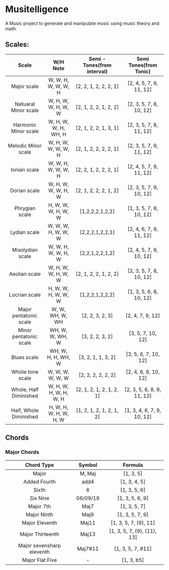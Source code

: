 # Musitelligence

A Music project to generate and manipulate music using music theory and math.

## Scales:

| Scale | W/H Note | Semi - Tones(from interval) | Semi Tones(from Tonic) |
| :-: | :---------------: | :---------------: | :---------------: |
| Major scale | W, W, H, W, W, W, H | [2, 2, 1, 2, 2, 2, 1] | [2, 4, 5, 7, 9, 11, 12] | [2, 4, 5, 7, 9, 11, 12] |
| Natuaral Minor scale | W, H, W, W, H, W, W | [2, 1, 2, 2, 1, 2, 2] | [2, 3, 5, 7, 8, 10, 12] | [2, 3, 5, 7, 8, 10, 12] |
| Harmonic Minor scale | W, H, W, W, H, WH, H | [2, 1, 2, 2, 1, 3, 1] | [2, 3, 5, 7, 8, 11, 12] |
| Melodic Minor scale | W, H, W, W, W, W, H | [2, 1, 2, 2, 2, 2, 1] | [2, 3, 5, 7, 9, 11, 12] |
| Ionian scale | W, W, H, W, W, W, H | [2, 2, 1, 2, 2, 2, 1] | [2, 4, 5, 7, 9, 11, 12] |
| Dorian scale | W, H, W, W, W, H, W | [2, 1, 2, 2, 2, 1, 2] | [2, 3, 5, 7, 9, 10, 12] |
| Phrygian scale | H, W, W, W, H, W, W | [1,2,2,2,1,2,2] | [1, 3, 5, 7, 8, 10, 12] |
| Lydian scale | W, W, W, H, W, W, W | [2,2,2,1,2,2,1] | [2, 4, 6, 7, 9, 11, 12] |
| Mixolydian scale | W, W, H, W, W, H, W	| [2,2,1,2,2,1,2] | [2, 4, 5, 7, 9, 10, 12] |
| Aeolian scale | W, H, W, W, H, W, W	| [2, 1, 2, 2, 1, 2, 2] | [2, 3, 5, 7, 8, 10, 12] |
| Locrian scale | H, W, W, H, W, W, W | [1,2,2,1,2,2,2] | [1, 3, 5, 6, 8, 10, 12] |
| Major pentatonic scale | W, W, WH, W, WH	| [2, 2, 3, 2, 3] | [2, 4, 7, 9, 12] |
| Minor pentatonic scale |	WH, W, W, WH, W	| [3, 2, 2, 3, 2] | [3, 5, 7, 10, 12] |
| Blues scale | WH, W, H, H, WH, W | [3, 2, 1, 1, 3, 2] | [3, 5, 6, 7, 10, 12] |
| Whole tone scale | W, W, W, W, W, W | [2, 2, 2, 2, 2, 2] | [2, 4, 6, 8, 10, 12] |
| Whole, Half Diminished | W, H, W, H, W, H, W, H | [2, 1, 2, 1, 2, 1, 2, 1] | [2, 3, 5, 6, 8, 9, 11, 12] |
| Half, Whole Diminished | H, W, H, W, H, W, H, W | [1, 2, 1, 2, 1, 2, 1, 2] | [1, 3, 4, 6, 7, 9, 10, 12] |

## Chords

### Major Chords
|	Chord Type	|	Symbol	|	Formula	|
|	:-----:	|	:-----:	|	:-----:	|
|	Major	|	M, Maj	|	[1, 3, 5]	|
|	Added Fourth	|	add4	|	[1, 3, 4, 5]	|
|	Sixth	|	6	|	[1, 3, 5, 6]	|
|	Six Nine	|	06/09/18	|	[1, 3, 5, 6, 9]	|
|	Major 7th	|	Maj7	|	[1, 3, 5, 7]	|
|	Major Ninth	|	Maj9	|	[1, 3, 5, 7, 9]	|
|	Major Eleventh	|	Maj11	|	[1, 3, 5, 7,  (9), 11]	|
|	Major Thirteenth	|	Maj13	|	[1, 3, 5, 7, (9), (11), 13]	|
|	Major sevensharp eleventh	|	Maj7#11	|	[1, 3, 5, 7,  #11]	|
|	Major Flat Five	|	-	|	[1, 3, b5]	|



